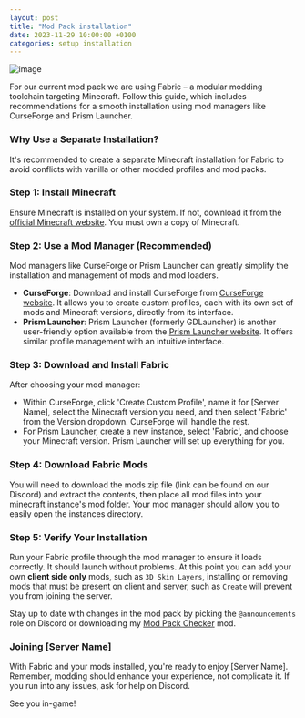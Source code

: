 ```yaml
---
layout: post
title: "Mod Pack installation"
date: 2023-11-29 10:00:00 +0100
categories: setup installation
---
```

![image](https://files.cocobut.net/screenshots/2023-11-30_18.10.21.png)

For our current mod pack we are using Fabric – a modular modding toolchain targeting Minecraft. Follow this guide, which includes recommendations for a smooth installation using mod managers like CurseForge and Prism Launcher.

### Why Use a Separate Installation?
It's recommended to create a separate Minecraft installation for Fabric to avoid conflicts with vanilla or other modded profiles and mod packs.

### Step 1: Install Minecraft
Ensure Minecraft is installed on your system. If not, download it from the [official Minecraft website](https://minecraft.net). You must own a copy of Minecraft.

### Step 2: Use a Mod Manager (Recommended)
Mod managers like CurseForge or Prism Launcher can greatly simplify the installation and management of mods and mod loaders.

- **CurseForge**: Download and install CurseForge from [CurseForge website](https://curseforge.overwolf.com/). It allows you to create custom profiles, each with its own set of mods and Minecraft versions, directly from its interface.
- **Prism Launcher**: Prism Launcher (formerly GDLauncher) is another user-friendly option available from the [Prism Launcher website](https://prismlauncher.org/). It offers similar profile management with an intuitive interface.

### Step 3: Download and Install Fabric
After choosing your mod manager:

- Within CurseForge, click 'Create Custom Profile', name it for [Server Name], select the Minecraft version you need, and then select 'Fabric' from the Version dropdown. CurseForge will handle the rest.
- For Prism Launcher, create a new instance, select 'Fabric', and choose your Minecraft version. Prism Launcher will set up everything for you.

### Step 4: Download Fabric Mods
You will need to download the mods zip file (link can be found on our Discord) and extract the contents, then place all mod files into your minecraft instance's mod folder. Your mod manager should allow you to easily open the instances directory.

### Step 5: Verify Your Installation
Run your Fabric profile through the mod manager to ensure it loads correctly. It should launch without problems. At this point you can add your own **client side only** mods, such as `3D Skin Layers`, installing or removing mods that must be present on client and server, such as `Create` will prevent you from joining the server.

Stay up to date with changes in the mod pack by picking the `@announcements` role on Discord or downloading my [Mod Pack Checker](https://github.com/h22679/ccbt-modpack-checker) mod.

### Joining [Server Name]
With Fabric and your mods installed, you're ready to enjoy [Server Name]. Remember, modding should enhance your experience, not complicate it. If you run into any issues, ask for help on Discord.

See you in-game!
